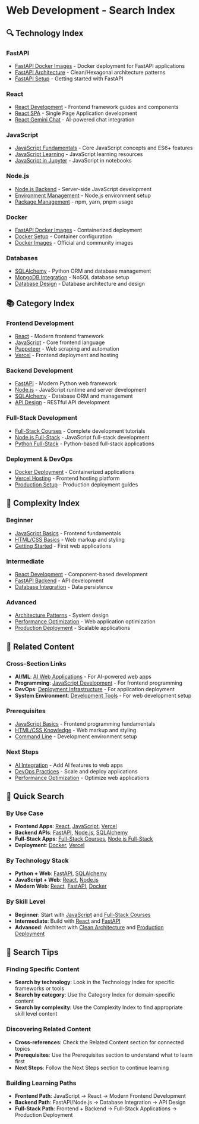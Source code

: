 # Web Development - Search Index

## 🔍 Technology Index

### **FastAPI**
- [FastAPI Docker Images](backend/fastapi/_docker_images.md) - Docker deployment for FastAPI applications
- [FastAPI Architecture](backend/fastapi/architecture.md) - Clean/Hexagonal architecture patterns
- [FastAPI Setup](backend/fastapi/setup.md) - Getting started with FastAPI

### **React**
- [React Development](frontend/react/) - Frontend framework guides and components
- [React SPA](frontend/react/spa.md) - Single Page Application development
- [React Gemini Chat](frontend/react/gemini_chat.md) - AI-powered chat integration

### **JavaScript**
- [JavaScript Fundamentals](frontend/javascript/) - Core JavaScript concepts and ES6+ features
- [JavaScript Learning](frontend/javascript/learn1.md) - JavaScript learning resources
- [JavaScript in Jupyter](../06_system_environment/development_tools/jupyter_notebook/javascript.md) - JavaScript in notebooks

### **Node.js**
- [Node.js Backend](backend/nodejs/) - Server-side JavaScript development
- [Environment Management](backend/nodejs/env_manage.md) - Node.js environment setup
- [Package Management](backend/nodejs/) - npm, yarn, pnpm usage

### **Docker**
- [FastAPI Docker Images](backend/fastapi/_docker_images.md) - Containerized deployment
- [Docker Setup](backend/fastapi/) - Container configuration
- [Docker Images](backend/fastapi/_docker_images.md) - Official and community images

### **Databases**
- [SQLAlchemy](backend/sqlalchemy/) - Python ORM and database management
- [MongoDB Integration](backend/fastapi/_docker_images.md) - NoSQL database setup
- [Database Design](backend/) - Database architecture and design

## 📚 Category Index

### **Frontend Development**
- [React](frontend/react/) - Modern frontend framework
- [JavaScript](frontend/javascript/) - Core frontend language
- [Puppeteer](frontend/puppeteer/) - Web scraping and automation
- [Vercel](frontend/vercel/) - Frontend deployment and hosting

### **Backend Development**
- [FastAPI](backend/fastapi/) - Modern Python web framework
- [Node.js](backend/nodejs/) - JavaScript runtime and server development
- [SQLAlchemy](backend/sqlalchemy/) - Database ORM and management
- [API Design](backend/) - RESTful API development

### **Full-Stack Development**
- [Full-Stack Courses](fullstack/courses/) - Complete development tutorials
- [Node.js Full-Stack](fullstack/nodejs/) - JavaScript full-stack development
- [Python Full-Stack](fullstack/) - Python-based full-stack applications

### **Deployment & DevOps**
- [Docker Deployment](backend/fastapi/_docker_images.md) - Containerized applications
- [Vercel Hosting](frontend/vercel/) - Frontend hosting platform
- [Production Setup](backend/fastapi/) - Production deployment guides

## 🎯 Complexity Index

### **Beginner**
- [JavaScript Basics](frontend/javascript/) - Frontend fundamentals
- [HTML/CSS Basics](frontend/) - Web markup and styling
- [Getting Started](fullstack/courses/) - First web applications

### **Intermediate**
- [React Development](frontend/react/) - Component-based development
- [FastAPI Backend](backend/fastapi/) - API development
- [Database Integration](backend/sqlalchemy/) - Data persistence

### **Advanced**
- [Architecture Patterns](backend/fastapi/architecture.md) - System design
- [Performance Optimization](backend/fastapi/) - Web application optimization
- [Production Deployment](backend/fastapi/) - Scalable applications

## 🔗 Related Content

### **Cross-Section Links**
- **AI/ML**: [AI Web Applications](../01_ai_ml/) - For AI-powered web apps
- **Programming**: [JavaScript Development](../04_programming/javascript/) - For frontend programming
- **DevOps**: [Deployment Infrastructure](../03_devops_infrastructure/) - For application deployment
- **System Environment**: [Development Tools](../06_system_environment/development_tools/) - For web development setup

### **Prerequisites**
- [JavaScript Basics](frontend/javascript/) - Frontend programming fundamentals
- [HTML/CSS Knowledge](frontend/) - Web markup and styling
- [Command Line](../06_system_environment/) - Development environment setup

### **Next Steps**
- [AI Integration](../01_ai_ml/) - Add AI features to web apps
- [DevOps Practices](../03_devops_infrastructure/) - Scale and deploy applications
- [Performance Optimization](../04_programming/python/performance.md) - Optimize web applications

## 🚀 Quick Search

### **By Use Case**
- **Frontend Apps**: [React](frontend/react/), [JavaScript](frontend/javascript/), [Vercel](frontend/vercel/)
- **Backend APIs**: [FastAPI](backend/fastapi/), [Node.js](backend/nodejs/), [SQLAlchemy](backend/sqlalchemy/)
- **Full-Stack Apps**: [Full-Stack Courses](fullstack/), [Node.js Full-Stack](fullstack/nodejs/)
- **Deployment**: [Docker](backend/fastapi/_docker_images.md), [Vercel](frontend/vercel/)

### **By Technology Stack**
- **Python + Web**: [FastAPI](backend/fastapi/), [SQLAlchemy](backend/sqlalchemy/)
- **JavaScript + Web**: [React](frontend/react/), [Node.js](backend/nodejs/)
- **Modern Web**: [React](frontend/react/), [FastAPI](backend/fastapi/), [Docker](backend/fastapi/)

### **By Skill Level**
- **Beginner**: Start with [JavaScript](frontend/javascript/) and [Full-Stack Courses](fullstack/)
- **Intermediate**: Build with [React](frontend/react/) and [FastAPI](backend/fastapi/)
- **Advanced**: Architect with [Clean Architecture](backend/fastapi/architecture.md) and [Production Deployment](backend/fastapi/)

## 📝 Search Tips

### **Finding Specific Content**
- **Search by technology**: Look in the Technology Index for specific frameworks or tools
- **Search by category**: Use the Category Index for domain-specific content
- **Search by complexity**: Use the Complexity Index to find appropriate skill level content

### **Discovering Related Content**
- **Cross-references**: Check the Related Content section for connected topics
- **Prerequisites**: Use the Prerequisites section to understand what to learn first
- **Next Steps**: Follow the Next Steps section to continue learning

### **Building Learning Paths**
- **Frontend Path**: JavaScript → React → Modern Frontend Development
- **Backend Path**: FastAPI/Node.js → Database Integration → API Design
- **Full-Stack Path**: Frontend + Backend → Full-Stack Applications → Production Deployment
